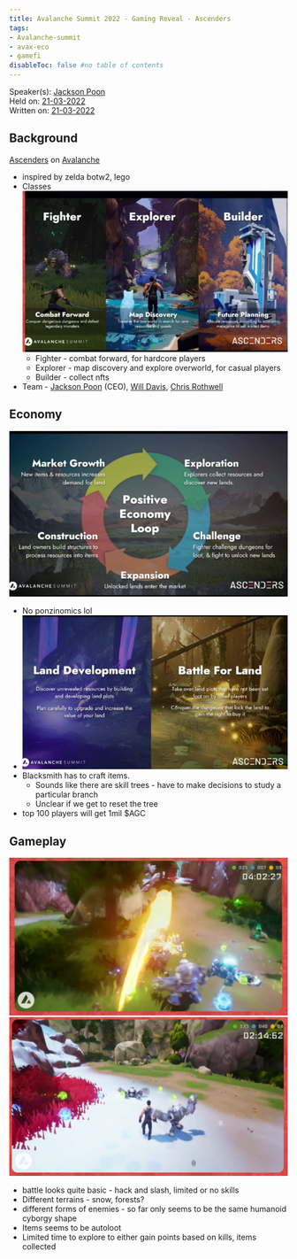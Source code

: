 ```yaml
---
title: Avalanche Summit 2022 - Gaming Reveal - Ascenders
tags:
- Avalanche-summit
- avax-eco
- gamefi
disableToc: false #no table of contents
---
```


Speaker(s): [Jackson Poon](notes/Jackson%20Poon.md)   
Held on: [21-03-2022](notes/21-03-2022.md)  
Written on: [21-03-2022](notes/21-03-2022.md)  

## Background
[Ascenders](notes/Ascenders.md) on [Avalanche](notes/Avalanche.md)
* inspired by zelda botw2, lego
* Classes![](notes/images/Pasted%20image%2020220322230615.png)
	* Fighter - combat forward, for hardcore players
	* Explorer - map discovery and explore overworld, for casual players
	* Builder - collect nfts
* Team - [Jackson Poon](notes/Jackson%20Poon.md) (CEO), [Will Davis](notes/Will%20Davis.md), [Chris Rothwell](notes/Chris%20Rothwell.md)

## Economy 
![](notes/images/Pasted%20image%2020220322230715.png)

* No ponzinomics lol
* ![](notes/images/Pasted%20image%2020220322230748.png) 
* Blacksmith has to craft items. 
	* Sounds like there are skill trees - have to make decisions to study a particular branch
	* Unclear if we get to reset the tree
* top 100 players will get 1mil $AGC

## Gameplay
![](notes/images/Pasted%20image%2020220322231239.png)![](notes/images/Pasted%20image%2020220322231425.png)
* battle looks quite basic - hack and slash, limited or no skills
* Different terrains - snow, forests?
* different forms of enemies - so far only seems to be the same humanoid cyborgy shape
* Items seems to be autoloot
* Limited time to explore to either gain points based on kills, items collected